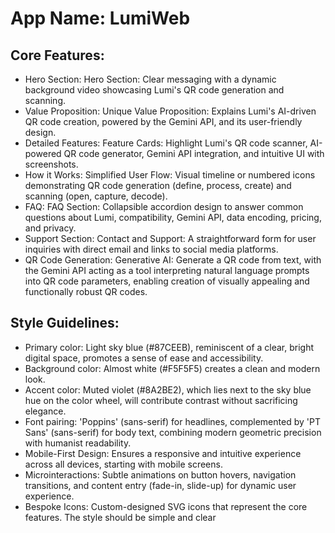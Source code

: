 # **App Name**: LumiWeb

## Core Features:

- Hero Section: Hero Section: Clear messaging with a dynamic background video showcasing Lumi's QR code generation and scanning.
- Value Proposition: Unique Value Proposition: Explains Lumi's AI-driven QR code creation, powered by the Gemini API, and its user-friendly design.
- Detailed Features: Feature Cards: Highlight Lumi's QR code scanner, AI-powered QR code generator, Gemini API integration, and intuitive UI with screenshots.
- How it Works: Simplified User Flow: Visual timeline or numbered icons demonstrating QR code generation (define, process, create) and scanning (open, capture, decode).
- FAQ: FAQ Section: Collapsible accordion design to answer common questions about Lumi, compatibility, Gemini API, data encoding, pricing, and privacy.
- Support Section: Contact and Support: A straightforward form for user inquiries with direct email and links to social media platforms.
- QR Code Generation: Generative AI: Generate a QR code from text, with the Gemini API acting as a tool interpreting natural language prompts into QR code parameters, enabling creation of visually appealing and functionally robust QR codes.

## Style Guidelines:

- Primary color: Light sky blue (#87CEEB), reminiscent of a clear, bright digital space, promotes a sense of ease and accessibility.
- Background color: Almost white (#F5F5F5) creates a clean and modern look.
- Accent color: Muted violet (#8A2BE2), which lies next to the sky blue hue on the color wheel, will contribute contrast without sacrificing elegance. 
- Font pairing: 'Poppins' (sans-serif) for headlines, complemented by 'PT Sans' (sans-serif) for body text, combining modern geometric precision with humanist readability.
- Mobile-First Design: Ensures a responsive and intuitive experience across all devices, starting with mobile screens.
- Microinteractions: Subtle animations on button hovers, navigation transitions, and content entry (fade-in, slide-up) for dynamic user experience.
- Bespoke Icons: Custom-designed SVG icons that represent the core features. The style should be simple and clear